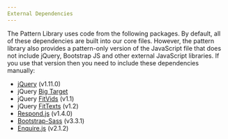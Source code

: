 ```yaml
---
External Dependencies
---
```


The Pattern Library uses code from the following packages. By default, all of these dependencies are built into our core files. However, the pattern library also provides a pattern-only version of the JavaScript file that does not include jQuery, Bootstrap JS and other external JavaScript libraries. If you use that version then you need to include these dependencies manually:


* [jQuery](http://jquery.com/) (v1.11.0)
* jQuery [Big Target](https://github.com/leevigraham/jquery-bigTarget.js/)
* jQuery [FitVids](https://github.com/davatron5000/FitVids.js) (v1.1)
* jQuery [FitTexts](https://github.com/davatron5000/FitText.js) (v1.2)
* [Respond.js](https://github.com/scottjehl/Respond) (v1.4.0)
* [Bootstrap-Sass](https://github.com/twbs/bootstrap-sass) (v3.3.1)
* [Enquire.js](https://github.com/WickyNilliams/enquire.js) (v2.1.2)
